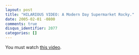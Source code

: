 ```yaml
---
layout: post
title: "HILARIOUS VIDEO: A Modern Day Supermarket Rocky."
date: 2005-02-01 -0800
comments: true
disqus_identifier: 2077
categories: []
---
```

You must watch [this
video](http://www.candelot.it/candeforum/rocky.htm).

